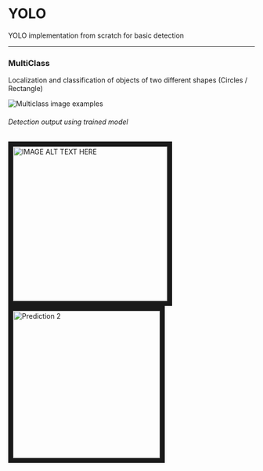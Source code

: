 # YOLO
YOLO implementation from scratch for basic detection

***
### MultiClass
Localization and classification of objects of two different shapes (Circles / Rectangle)

![Multiclass image examples](https://image.ibb.co/krnAeq/multiclass-example.png)

###### Detection output using trained model 


<p>
<a href="http://www.youtube.com/watch?feature=player_embedded&v=K16a2hizF6s&t=17s" target="_blank"><img src="https://image.ibb.co/kqoavV/pred-thumbnail.png" alt="IMAGE ALT TEXT HERE" width="315" height="315" border="10" /></a> <a href="http://www.youtube.com/watch?feature=player_embedded&v=hyrMQS7HMpU" target="_blank"><img src="https://image.ibb.co/iURH9q/pred2-thumbnail.png" alt="Prediction 2" width="300" height="300" border="10" /></a>
</p>
